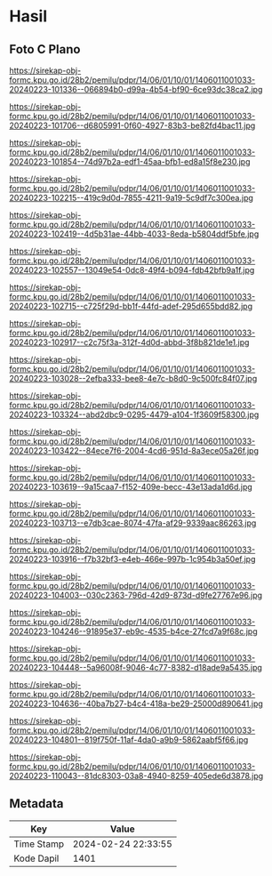 # Hasil

## Foto C Plano

https://sirekap-obj-formc.kpu.go.id/28b2/pemilu/pdpr/14/06/01/10/01/1406011001033-20240223-101336--066894b0-d99a-4b54-bf90-6ce93dc38ca2.jpg

https://sirekap-obj-formc.kpu.go.id/28b2/pemilu/pdpr/14/06/01/10/01/1406011001033-20240223-101706--d6805991-0f60-4927-83b3-be82fd4bac11.jpg

https://sirekap-obj-formc.kpu.go.id/28b2/pemilu/pdpr/14/06/01/10/01/1406011001033-20240223-101854--74d97b2a-edf1-45aa-bfb1-ed8a15f8e230.jpg

https://sirekap-obj-formc.kpu.go.id/28b2/pemilu/pdpr/14/06/01/10/01/1406011001033-20240223-102215--419c9d0d-7855-4211-9a19-5c9df7c300ea.jpg

https://sirekap-obj-formc.kpu.go.id/28b2/pemilu/pdpr/14/06/01/10/01/1406011001033-20240223-102419--4d5b31ae-44bb-4033-8eda-b5804ddf5bfe.jpg

https://sirekap-obj-formc.kpu.go.id/28b2/pemilu/pdpr/14/06/01/10/01/1406011001033-20240223-102557--13049e54-0dc8-49f4-b094-fdb42bfb9a1f.jpg

https://sirekap-obj-formc.kpu.go.id/28b2/pemilu/pdpr/14/06/01/10/01/1406011001033-20240223-102715--c725f29d-bb1f-44fd-adef-295d655bdd82.jpg

https://sirekap-obj-formc.kpu.go.id/28b2/pemilu/pdpr/14/06/01/10/01/1406011001033-20240223-102917--c2c75f3a-312f-4d0d-abbd-3f8b821de1e1.jpg

https://sirekap-obj-formc.kpu.go.id/28b2/pemilu/pdpr/14/06/01/10/01/1406011001033-20240223-103028--2efba333-bee8-4e7c-b8d0-9c500fc84f07.jpg

https://sirekap-obj-formc.kpu.go.id/28b2/pemilu/pdpr/14/06/01/10/01/1406011001033-20240223-103324--abd2dbc9-0295-4479-a104-1f3609f58300.jpg

https://sirekap-obj-formc.kpu.go.id/28b2/pemilu/pdpr/14/06/01/10/01/1406011001033-20240223-103422--84ece7f6-2004-4cd6-951d-8a3ece05a26f.jpg

https://sirekap-obj-formc.kpu.go.id/28b2/pemilu/pdpr/14/06/01/10/01/1406011001033-20240223-103619--9a15caa7-f152-409e-becc-43e13ada1d6d.jpg

https://sirekap-obj-formc.kpu.go.id/28b2/pemilu/pdpr/14/06/01/10/01/1406011001033-20240223-103713--e7db3cae-8074-47fa-af29-9339aac86263.jpg

https://sirekap-obj-formc.kpu.go.id/28b2/pemilu/pdpr/14/06/01/10/01/1406011001033-20240223-103916--f7b32bf3-e4eb-466e-997b-1c954b3a50ef.jpg

https://sirekap-obj-formc.kpu.go.id/28b2/pemilu/pdpr/14/06/01/10/01/1406011001033-20240223-104003--030c2363-796d-42d9-873d-d9fe27767e96.jpg

https://sirekap-obj-formc.kpu.go.id/28b2/pemilu/pdpr/14/06/01/10/01/1406011001033-20240223-104246--91895e37-eb9c-4535-b4ce-27fcd7a9f68c.jpg

https://sirekap-obj-formc.kpu.go.id/28b2/pemilu/pdpr/14/06/01/10/01/1406011001033-20240223-104448--5a96008f-9046-4c77-8382-d18ade9a5435.jpg

https://sirekap-obj-formc.kpu.go.id/28b2/pemilu/pdpr/14/06/01/10/01/1406011001033-20240223-104636--40ba7b27-b4c4-418a-be29-25000d890641.jpg

https://sirekap-obj-formc.kpu.go.id/28b2/pemilu/pdpr/14/06/01/10/01/1406011001033-20240223-104801--819f750f-11af-4da0-a9b9-5862aabf5f66.jpg

https://sirekap-obj-formc.kpu.go.id/28b2/pemilu/pdpr/14/06/01/10/01/1406011001033-20240223-110043--81dc8303-03a8-4940-8259-405ede6d3878.jpg


## Metadata

| Key        | Value               |
| ---------- | ------------------- |
| Time Stamp | 2024-02-24 22:33:55 |
| Kode Dapil | 1401                |



